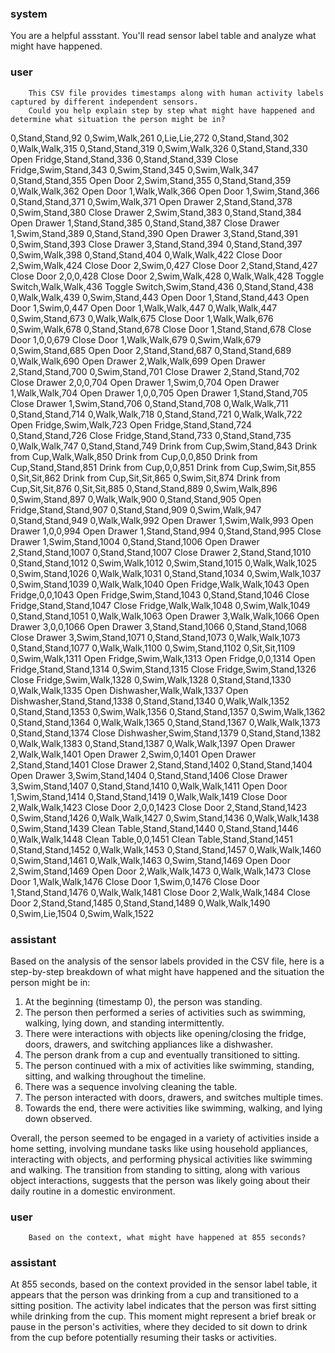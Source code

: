 ### system
You are a helpful assstant. You'll read sensor label table and analyze what might have happened.
### user

        This CSV file provides timestamps along with human activity labels captured by different independent sensors.
        Could you help explain step by step what might have happened and determine what situation the person might be in?
    
0,Stand,Stand,92
0,Swim,Walk,261
0,Lie,Lie,272
0,Stand,Stand,302
0,Walk,Walk,315
0,Stand,Stand,319
0,Swim,Walk,326
0,Stand,Stand,330
Open Fridge,Stand,Stand,336
0,Stand,Stand,339
Close Fridge,Swim,Stand,343
0,Swim,Stand,345
0,Swim,Walk,347
0,Stand,Stand,355
Open Door 2,Swim,Stand,355
0,Stand,Stand,359
0,Walk,Walk,362
Open Door 1,Walk,Walk,366
Open Door 1,Swim,Stand,366
0,Stand,Stand,371
0,Swim,Walk,371
Open Drawer 2,Stand,Stand,378
0,Swim,Stand,380
Close Drawer 2,Swim,Stand,383
0,Stand,Stand,384
Open Drawer 1,Stand,Stand,385
0,Stand,Stand,387
Close Drawer 1,Swim,Stand,389
0,Stand,Stand,390
Open Drawer 3,Stand,Stand,391
0,Swim,Stand,393
Close Drawer 3,Stand,Stand,394
0,Stand,Stand,397
0,Swim,Walk,398
0,Stand,Stand,404
0,Walk,Walk,422
Close Door 2,Swim,Walk,424
Close Door 2,Swim,0,427
Close Door 2,Stand,Stand,427
Close Door 2,0,0,428
Close Door 2,Swim,Walk,428
0,Walk,Walk,428
Toggle Switch,Walk,Walk,436
Toggle Switch,Swim,Stand,436
0,Stand,Stand,438
0,Walk,Walk,439
0,Swim,Stand,443
Open Door 1,Stand,Stand,443
Open Door 1,Swim,0,447
Open Door 1,Walk,Walk,447
0,Walk,Walk,447
0,Swim,Stand,673
0,Walk,Walk,675
Close Door 1,Walk,Walk,676
0,Swim,Walk,678
0,Stand,Stand,678
Close Door 1,Stand,Stand,678
Close Door 1,0,0,679
Close Door 1,Walk,Walk,679
0,Swim,Walk,679
0,Swim,Stand,685
Open Door 2,Stand,Stand,687
0,Stand,Stand,689
0,Walk,Walk,690
Open Drawer 2,Walk,Walk,699
Open Drawer 2,Stand,Stand,700
0,Swim,Stand,701
Close Drawer 2,Stand,Stand,702
Close Drawer 2,0,0,704
Open Drawer 1,Swim,0,704
Open Drawer 1,Walk,Walk,704
Open Drawer 1,0,0,705
Open Drawer 1,Stand,Stand,705
Close Drawer 1,Swim,Stand,706
0,Stand,Stand,708
0,Walk,Walk,711
0,Stand,Stand,714
0,Walk,Walk,718
0,Stand,Stand,721
0,Walk,Walk,722
Open Fridge,Swim,Walk,723
Open Fridge,Stand,Stand,724
0,Stand,Stand,726
Close Fridge,Stand,Stand,733
0,Stand,Stand,735
0,Walk,Walk,747
0,Stand,Stand,749
Drink from Cup,Swim,Stand,843
Drink from Cup,Walk,Walk,850
Drink from Cup,0,0,850
Drink from Cup,Stand,Stand,851
Drink from Cup,0,0,851
Drink from Cup,Swim,Sit,855
0,Sit,Sit,862
Drink from Cup,Sit,Sit,865
0,Swim,Sit,874
Drink from Cup,Sit,Sit,876
0,Sit,Sit,885
0,Stand,Stand,889
0,Swim,Walk,896
0,Swim,Stand,897
0,Walk,Walk,900
0,Stand,Stand,905
Open Fridge,Stand,Stand,907
0,Stand,Stand,909
0,Swim,Walk,947
0,Stand,Stand,949
0,Walk,Walk,992
Open Drawer 1,Swim,Walk,993
Open Drawer 1,0,0,994
Open Drawer 1,Stand,Stand,994
0,Stand,Stand,995
Close Drawer 1,Swim,Stand,1004
0,Stand,Stand,1006
Open Drawer 2,Stand,Stand,1007
0,Stand,Stand,1007
Close Drawer 2,Stand,Stand,1010
0,Stand,Stand,1012
0,Swim,Walk,1012
0,Swim,Stand,1015
0,Walk,Walk,1025
0,Swim,Stand,1026
0,Walk,Walk,1031
0,Stand,Stand,1034
0,Swim,Walk,1037
0,Swim,Stand,1039
0,Walk,Walk,1040
Open Fridge,Walk,Walk,1043
Open Fridge,0,0,1043
Open Fridge,Swim,Stand,1043
0,Stand,Stand,1046
Close Fridge,Stand,Stand,1047
Close Fridge,Walk,Walk,1048
0,Swim,Walk,1049
0,Stand,Stand,1051
0,Walk,Walk,1063
Open Drawer 3,Walk,Walk,1066
Open Drawer 3,0,0,1066
Open Drawer 3,Stand,Stand,1066
0,Stand,Stand,1068
Close Drawer 3,Swim,Stand,1071
0,Stand,Stand,1073
0,Walk,Walk,1073
0,Stand,Stand,1077
0,Walk,Walk,1100
0,Swim,Stand,1102
0,Sit,Sit,1109
0,Swim,Walk,1311
Open Fridge,Swim,Walk,1313
Open Fridge,0,0,1314
Open Fridge,Stand,Stand,1314
0,Swim,Stand,1315
Close Fridge,Swim,Stand,1326
Close Fridge,Swim,Walk,1328
0,Swim,Walk,1328
0,Stand,Stand,1330
0,Walk,Walk,1335
Open Dishwasher,Walk,Walk,1337
Open Dishwasher,Stand,Stand,1338
0,Stand,Stand,1340
0,Walk,Walk,1352
0,Stand,Stand,1353
0,Swim,Walk,1356
0,Stand,Stand,1357
0,Swim,Walk,1362
0,Stand,Stand,1364
0,Walk,Walk,1365
0,Stand,Stand,1367
0,Walk,Walk,1373
0,Stand,Stand,1374
Close Dishwasher,Swim,Stand,1379
0,Stand,Stand,1382
0,Walk,Walk,1383
0,Stand,Stand,1387
0,Walk,Walk,1397
Open Drawer 2,Walk,Walk,1401
Open Drawer 2,Swim,0,1401
Open Drawer 2,Stand,Stand,1401
Close Drawer 2,Stand,Stand,1402
0,Stand,Stand,1404
Open Drawer 3,Swim,Stand,1404
0,Stand,Stand,1406
Close Drawer 3,Swim,Stand,1407
0,Stand,Stand,1410
0,Walk,Walk,1411
Open Door 1,Swim,Stand,1414
0,Stand,Stand,1419
0,Walk,Walk,1419
Close Door 2,Walk,Walk,1423
Close Door 2,0,0,1423
Close Door 2,Stand,Stand,1423
0,Swim,Stand,1426
0,Walk,Walk,1427
0,Swim,Stand,1436
0,Walk,Walk,1438
0,Swim,Stand,1439
Clean Table,Stand,Stand,1440
0,Stand,Stand,1446
0,Walk,Walk,1448
Clean Table,0,0,1451
Clean Table,Stand,Stand,1451
0,Stand,Stand,1452
0,Walk,Walk,1453
0,Stand,Stand,1457
0,Walk,Walk,1460
0,Swim,Stand,1461
0,Walk,Walk,1463
0,Swim,Stand,1469
Open Door 2,Swim,Stand,1469
Open Door 2,Walk,Walk,1473
0,Walk,Walk,1473
Close Door 1,Walk,Walk,1476
Close Door 1,Swim,0,1476
Close Door 1,Stand,Stand,1476
0,Walk,Walk,1481
Close Door 2,Walk,Walk,1484
Close Door 2,Stand,Stand,1485
0,Stand,Stand,1489
0,Walk,Walk,1490
0,Swim,Lie,1504
0,Swim,Walk,1522

### assistant
Based on the analysis of the sensor labels provided in the CSV file, here is a step-by-step breakdown of what might have happened and the situation the person might be in:

1. At the beginning (timestamp 0), the person was standing.
2. The person then performed a series of activities such as swimming, walking, lying down, and standing intermittently.
3. There were interactions with objects like opening/closing the fridge, doors, drawers, and switching appliances like a dishwasher.
4. The person drank from a cup and eventually transitioned to sitting.
5. The person continued with a mix of activities like swimming, standing, sitting, and walking throughout the timeline.
6. There was a sequence involving cleaning the table.
7. The person interacted with doors, drawers, and switches multiple times.
8. Towards the end, there were activities like swimming, walking, and lying down observed.

Overall, the person seemed to be engaged in a variety of activities inside a home setting, involving mundane tasks like using household appliances, interacting with objects, and performing physical activities like swimming and walking. The transition from standing to sitting, along with various object interactions, suggests that the person was likely going about their daily routine in a domestic environment.
### user

        Based on the context, what might have happened at 855 seconds?
    
### assistant
At 855 seconds, based on the context provided in the sensor label table, it appears that the person was drinking from a cup and transitioned to a sitting position. The activity label indicates that the person was first sitting while drinking from the cup. This moment might represent a brief break or pause in the person's activities, where they decided to sit down to drink from the cup before potentially resuming their tasks or activities.
